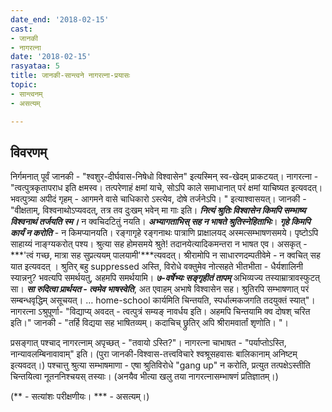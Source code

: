 ```yaml
---
date_end: '2018-02-15'
cast:
- जानकी
- नागरत्ना
date: '2018-02-15'
rasyataa: 5
title: जानकी-सान्त्वने नागरत्ना-प्रयासः
topic:
- सान्त्वनम्
- असत्यम्

---
```


## विवरणम्
निर्गमनात् पूर्वं जानकी - "श्वशुर-दीर्घवास-निषेधो विश्वासेन" इत्यस्मिन् स्व-खेदम् प्राकटयत्। नागरत्ना - "त्वत्पुत्रकृतापराध इति क्षमस्व। तत्परेणाहं क्षमां याचे, सोऽपि काले समाधानात् परं क्षमां याचिष्यत इत्यवदत्। भवत्पुत्र्या अपीदं गृहम् - आगमने वासे चाधिकारो ऽस्त्येव, दोषे तर्जनेऽपि। " इत्याश्वासयत्।
जानकी - "वीक्षताम्, विश्वनाथोऽप्यवदत्, तत्र तव दुःखम् भवेन् मा गाः इति। ***नित्यं श्रुतिः विश्वासेन किमपि सम्भाष्य विश्वनाथं तर्जयति स्म।*** न क्वचिदटितुं नयति। ***अभ्यागताभिस् सह न भाषते श्रुतिस्नेहिताभिः***। 
***गृहे किमपि कार्यं न करोति*** - न किमप्यानयति। रङ्गागृहे रङ्गनाथः पात्राणि प्राक्षालयद् अस्मत्सम्भाषणसमये। पृष्टोऽपि साहाय्यं नाङ्ग्यकरोत् पश्य। 
श्रुत्या सह होमसमये श्रुते! तदानयेत्यादिकमन्तरा न भाषत एव। असकृत् - ***'त्वं गच्छ, मात्रा सह सुप्रत्ययम् पालयामी'***त्यवदत्। 
श्रीरामोपि न साधारणदम्पतीवेमे - न क्वचित् सह यात इत्यवदत् । श्रुतिर् बहु suppressed अस्ति, विरोधे वक्तुमेव नोत्सहते भीतभीता - धैर्यशालिनी स्यान्ननु? भवत्यपि समर्थयतु, अहमपि समर्थयामि। 
***७-वर्षेभ्यः सङ्गृहीतं तापम्*** अभिव्यज्य तस्याम्रात्रावस्फुटत् सा। ***सा रुदित्वा प्रार्थयत - त्वमेव भाषस्वेति***, अत एवाहम् अभाषे विश्वासेन सह। श्रुतिरपि सम्भाषणात् परं सम्बन्धवृद्धिम् असूचयत्। … home-school कार्यमिति चिन्तयति, स्पर्धात्मकजगति तदयुक्तं स्यात्"।
नागरत्ना ऽश्रुपूर्णा- "विद्याप्य् अवदत् - त्वत्पुत्रं सम्यङ् नावर्धय इति। अहमपि चिन्तयामि क्व दोषश् चरित इति।" जानकी - "तर्हि विद्यया सह भाषितव्यम्। कदाचिच् छ्रुतिर् अपि श्रीरामवार्तां शृणोति। "। 

प्रसङ्गात् पश्चाद् नागरत्नाम् अपृच्छत् - "तवायो ऽस्ति?"। नागरत्ना चाभाषत - "पर्याप्तोऽस्ति, नान्यावलम्बिनावावाम्" इति। (पुरा जानकी-विश्वास-तत्त्वविचारे श्वश्रूसहवासः बालिकानाम् अनिष्टम् इत्यवदत्।) 
पश्चात्तु श्रुत्या सम्भाषमाणा - एषा श्रुतिविरोधे "gang up" न करोति, प्रत्युत तत्पक्षेऽस्तीति चिन्तयित्वा नूतननिश्चयस् तस्याः। (अनयैव भीत्या खलु तया नागरत्नासम्भाषणं प्रतिज्ञातम्।)

(** - सत्यांशः परीक्षणीयः। *** - असत्यम्।)

